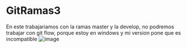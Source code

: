 # GitRamas3
En este trabajariamos con la ramas master y la develop, no podremos trabajar con git flow, porque estoy en windows y mi version pone que es incompatible
![image](https://user-images.githubusercontent.com/91609067/174234360-e973f706-dafe-4dd6-afb4-0081ef8626d3.png)
